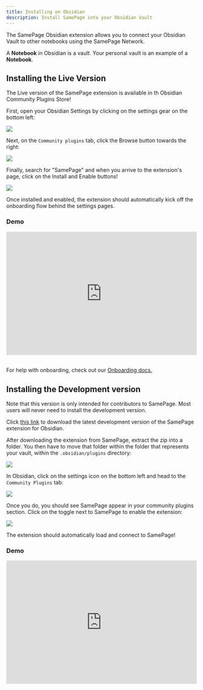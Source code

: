 ```yaml
---
title: Installing on Obsidian
description: Install SamePage into your Obsidian Vault
---
```


The SamePage Obsidian extension allows you to connect your Obsidian Vault to other notebooks using the SamePage Network.

A **Notebook** in Obsidian is a vault. Your personal vault is an example of a **Notebook**.

## Installing the Live Version

The Live version of the SamePage extension is available in th Obsidian Community Plugins Store!

First, open your Obsidian Settings by clicking on the settings gear on the bottom left:

![](/images/install/obsidian-live-1.png)

Next, on the `Community plugins` tab, click the Browse button towards the right:

![](/images/install/obsidian-live-2.png)

Finally, search for "SamePage" and when you arrive to the extension's page, click on the Install and Enable buttons!

![](/images/install/obsidian-live-3.png)

Once installed and enabled, the extension should automatically kick off the onboarding flow behind the settings pages.

### Demo

<div style="position: relative; padding-bottom: 64.5933014354067%; height: 0; margin-bottom:32px;"><iframe src="https://www.loom.com/embed/b2212189827b48e6810807810a188e50" frameborder="0" webkitallowfullscreen="true" mozallowfullscreen="true" allowfullscreen="true" style="position: absolute; top: 0; left: 0; width: 100%; height: 100%;"></iframe></div>

For help with onboarding, check out our [Onboarding docs.](../getting_started/install#onboarding)

## Installing the Development version

Note that this version is only intended for contributors to SamePage. Most users will never need to install the development version.

Click [this link](https://samepage.network/extensions/obsidian.zip) to download the latest development version of the SamePage extension for Obsidian.

After downloading the extension from SamePage, extract the zip into a folder. You then have to move that folder within the folder that represents your vault, within the `.obsidian/plugins` directory:

![](/images/install/obsidian-2.png)

In Obsidian, click on the settings icon on the bottom left and head to the `Community Plugins` tab:

![](/images/install/obsidian-3.png)

Once you do, you should see SamePage appear in your community plugins section. Click on the toggle next to SamePage to enable the extension:

![](/images/install/obsidian-4.png)

The extension should automatically load and connect to SamePage!

### Demo

<div style="position: relative; padding-bottom: 64.5933014354067%; height: 0;"><iframe src="https://www.loom.com/embed/ce5ff52366f24637a473fd93977712e3" frameborder="0" webkitallowfullscreen="true" mozallowfullscreen="true" allowfullscreen="true" style="position: absolute; top: 0; left: 0; width: 100%; height: 100%;"></iframe></div>
